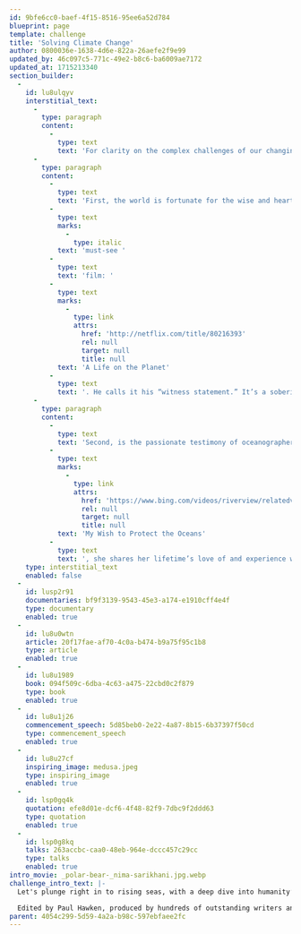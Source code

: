 ```yaml
---
id: 9bfe6cc0-baef-4f15-8516-95ee6a52d784
blueprint: page
template: challenge
title: 'Solving Climate Change'
author: 0800036e-1638-4d6e-822a-26aefe2f9e99
updated_by: 46c097c5-771c-49e2-b8c6-ba6009ae7172
updated_at: 1715213340
section_builder:
  -
    id: lu8ulqyv
    interstitial_text:
      -
        type: paragraph
        content:
          -
            type: text
            text: 'For clarity on the complex challenges of our changing climate, two voices ring perhaps most clearly among the myriad words and images that have besieged and enlightened us over these last thirty years.'
      -
        type: paragraph
        content:
          -
            type: text
            text: 'First, the world is fortunate for the wise and heartfelt voice of 97-year-old naturalist, broadcaster and humanist, Sir David Attenborough. He not only clarifies the climate crisis, he also delineates clear solutions   —  as in his recent '
          -
            type: text
            marks:
              -
                type: italic
            text: 'must-see '
          -
            type: text
            text: 'film: '
          -
            type: text
            marks:
              -
                type: link
                attrs:
                  href: 'http://netflix.com/title/80216393'
                  rel: null
                  target: null
                  title: null
            text: 'A Life on the Planet'
          -
            type: text
            text: '. He calls it his “witness statement.” It’s a sobering yet hopeful investigation of the actions to which all of us must now commit our minds and hearts in full measure.'
      -
        type: paragraph
        content:
          -
            type: text
            text: 'Second, is the passionate testimony of oceanographer Sylvia Earle. In this TED video, '
          -
            type: text
            marks:
              -
                type: link
                attrs:
                  href: 'https://www.bing.com/videos/riverview/relatedvideo?q=Sylivie+Earle+My+wish+to+protect+the+oceans&mid=02CABDC03648E76734F502CABDC03648E76734F5&FORM=VIRE'
                  rel: null
                  target: null
                  title: null
            text: 'My Wish to Protect the Oceans'
          -
            type: text
            text: ', she shares her lifetime’s love of and experience with every ocean on Earth. With immense wisdom and humor, she too urges us to pay attention, to take action now, while hope still lights the way.  '
    type: interstitial_text
    enabled: false
  -
    id: lusp2r91
    documentaries: bf9f3139-9543-45e3-a174-e1910cff4e4f
    type: documentary
    enabled: true
  -
    id: lu8u0wtn
    article: 20f17fae-af70-4c0a-b474-b9a75f95c1b8
    type: article
    enabled: true
  -
    id: lu8u1989
    book: 094f509c-6dba-4c63-a475-22cbd0c2f879
    type: book
    enabled: true
  -
    id: lu8u1j26
    commencement_speech: 5d85beb0-2e22-4a87-8b15-6b37397f50cd
    type: commencement_speech
    enabled: true
  -
    id: lu8u27cf
    inspiring_image: medusa.jpeg
    type: inspiring_image
    enabled: true
  -
    id: lsp0gq4k
    quotation: efe8d01e-dcf6-4f48-82f9-7dbc9f2ddd63
    type: quotation
    enabled: true
  -
    id: lsp0g8kq
    talks: 263accbc-caa0-48eb-964e-dccc457c29cc
    type: talks
    enabled: true
intro_movie: _polar-bear-_nima-sarikhani.jpg.webp
challenge_intro_text: |-
  Let's plunge right in to rising seas, with a deep dive into humanity’s climate crisis. The title says it all: “Drawdown. The Most Comprehensive Plan Ever Proposed to Reverse Global Warning.”

  Edited by Paul Hawken, produced by hundreds of outstanding writers and researchers from across the continents, this is a visionary and comprehensive resource for understanding both the challenges and solutions of this climate change era. Truly an exciting and hopeful read.
parent: 4054c299-5d59-4a2a-b98c-597ebfaee2fc
---
```

